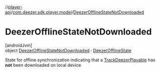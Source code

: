 //[player-api](../../../index.md)/[com.deezer.sdk.player.model](../index.md)/[DeezerOfflineStateNotDownloaded](index.md)

# DeezerOfflineStateNotDownloaded

[androidJvm]\
object [DeezerOfflineStateNotDownloaded](index.md) : [DeezerOfflineState](../-deezer-offline-state/index.md)

State for offline synchronization indicating that a [TrackDeezerPlayable](../-track-deezer-playable/index.md) has **not** been downloaded on local device

